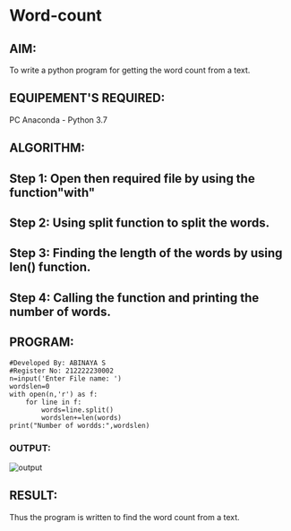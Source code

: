# Word-count
## AIM:
To write a python program for getting the word count from a text.
## EQUIPEMENT'S REQUIRED: 
PC
Anaconda - Python 3.7
## ALGORITHM: 

##  Step 1: Open then required file by using the function"with"
##    Step 2: Using split function to split the words.
##    Step 3: Finding the length of the words by using len() function.
 ##   Step 4: Calling the function and printing the number of words.

## PROGRAM:
```
#Developed By: ABINAYA S
#Register No: 212222230002
n=input('Enter File name: ')
wordslen=0
with open(n,'r') as f:
    for line in f:
        words=line.split()
        wordslen+=len(words)
print("Number of wordds:",wordslen)
```
### OUTPUT:
![output](https://github.com/abinayasangeetha/Word-count/assets/119393675/4428cedd-a1bb-411d-ae08-e98310ee61dd)


## RESULT:
Thus the program is written to find the word count from a text.
